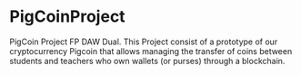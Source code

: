 # PigCoinProject
PigCoin Project FP DAW Dual. This Project consist of a prototype of our cryptocurrency Pigcoin that allows managing the transfer of coins between students and teachers who own wallets (or purses) through a blockchain.
